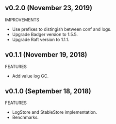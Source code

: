 ## v0.2.0 (November 23, 2019)

IMPROVEMENTS

* Use prefixes to distingish between conf and logs.
* Upgrade Badger version to 1.5.5.
* Upgrade Raft version to 1.1.1.

## v0.1.1 (November 19, 2018)

FEATURES

* Add value log GC.

## v0.1.0 (September 18, 2018)

FEATURES

* LogStore and StableStore implementation.
* Benchmarks.
